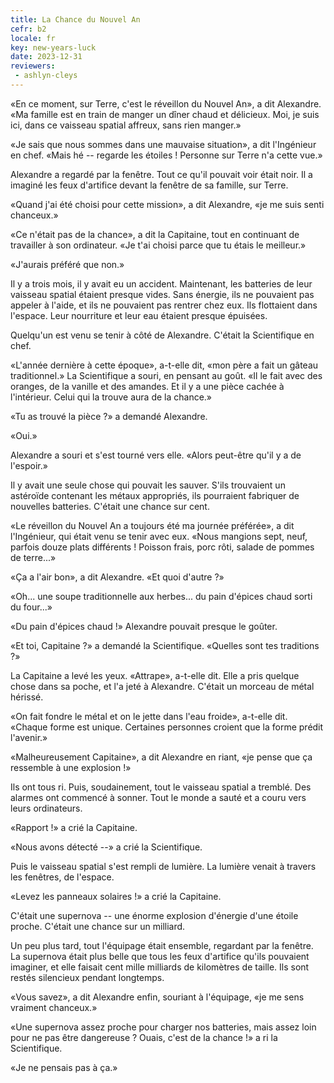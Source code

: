 ```yaml
---
title: La Chance du Nouvel An
cefr: b2
locale: fr
key: new-years-luck
date: 2023-12-31
reviewers:
 - ashlyn-cleys
---
```


«En ce moment, sur Terre, c'est le réveillon du Nouvel An», a dit Alexandre. «Ma famille est en train de manger un dîner chaud et délicieux. Moi, je suis ici, dans ce vaisseau spatial affreux, sans rien manger.»

«Je sais que nous sommes dans une mauvaise situation», a dit l'Ingénieur en chef. «Mais hé -- regarde les étoiles ! Personne sur Terre n'a cette vue.»

Alexandre a regardé par la fenêtre. Tout ce qu'il pouvait voir était noir. Il a imaginé les feux d'artifice devant la fenêtre de sa famille, sur Terre.

«Quand j'ai été choisi pour cette mission», a dit Alexandre, «je me suis senti chanceux.»

«Ce n'était pas de la chance», a dit la Capitaine, tout en continuant de travailler à son ordinateur. «Je t'ai choisi parce que tu étais le meilleur.»

«J'aurais préféré que non.»

Il y a trois mois, il y avait eu un accident. Maintenant, les batteries de leur vaisseau spatial étaient presque vides. Sans énergie, ils ne pouvaient pas appeler à l'aide, et ils ne pouvaient pas rentrer chez eux. Ils flottaient dans l'espace. Leur nourriture et leur eau étaient presque épuisées.

Quelqu'un est venu se tenir à côté de Alexandre. C'était la Scientifique en chef.

«L'année dernière à cette époque», a-t-elle dit, «mon père a fait un gâteau traditionnel.» La Scientifique a souri, en pensant au goût. «Il le fait avec des oranges, de la vanille et des amandes. Et il y a une pièce cachée à l'intérieur. Celui qui la trouve aura de la chance.»

«Tu as trouvé la pièce ?» a demandé Alexandre.

«Oui.»

Alexandre a souri et s'est tourné vers elle. «Alors peut-être qu'il y a de l'espoir.»

Il y avait une seule chose qui pouvait les sauver. S'ils trouvaient un astéroïde contenant les métaux appropriés, ils pourraient fabriquer de nouvelles batteries. C'était une chance sur cent.

«Le réveillon du Nouvel An a toujours été ma journée préférée», a dit l'Ingénieur, qui était venu se tenir avec eux. «Nous mangions sept, neuf, parfois douze plats différents ! Poisson frais, porc rôti, salade de pommes de terre...»

«Ça a l'air bon», a dit Alexandre. «Et quoi d'autre ?»

«Oh... une soupe traditionnelle aux herbes... du pain d'épices chaud sorti du four...»

«Du pain d'épices chaud !» Alexandre pouvait presque le goûter.

«Et toi, Capitaine ?» a demandé la Scientifique. «Quelles sont tes traditions ?»

La Capitaine a levé les yeux. «Attrape», a-t-elle dit. Elle a pris quelque chose dans sa poche, et l'a jeté à Alexandre. C'était un morceau de métal hérissé.

«On fait fondre le métal et on le jette dans l'eau froide», a-t-elle dit. «Chaque forme est unique. Certaines personnes croient que la forme prédit l'avenir.»

«Malheureusement Capitaine», a dit Alexandre en riant, «je pense que ça ressemble à une explosion !»

Ils ont tous ri. Puis, soudainement, tout le vaisseau spatial a tremblé. Des alarmes ont commencé à sonner. Tout le monde a sauté et a couru vers leurs ordinateurs.

«Rapport !» a crié la Capitaine.

«Nous avons détecté --» a crié la Scientifique.

Puis le vaisseau spatial s'est rempli de lumière. La lumière venait à travers les fenêtres, de l'espace.

«Levez les panneaux solaires !» a crié la Capitaine.

C'était une supernova -- une énorme explosion d'énergie d'une étoile proche. C'était une chance sur un milliard.

Un peu plus tard, tout l'équipage était ensemble, regardant par la fenêtre. La supernova était plus belle que tous les feux d'artifice qu'ils pouvaient imaginer, et elle faisait cent mille milliards de kilomètres de taille. Ils sont restés silencieux pendant longtemps.

«Vous savez», a dit Alexandre enfin, souriant à l'équipage, «je me sens vraiment chanceux.»

«Une supernova assez proche pour charger nos batteries, mais assez loin pour ne pas être dangereuse ? Ouais, c'est de la chance !» a ri la Scientifique.

«Je ne pensais pas à ça.»